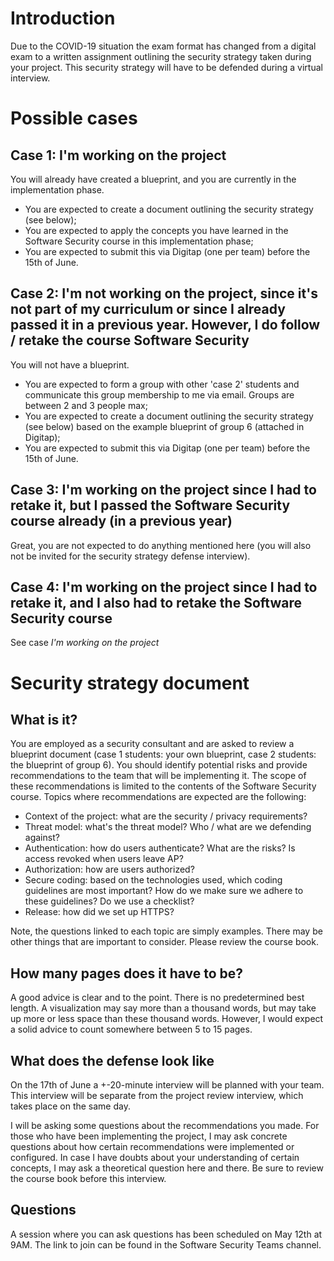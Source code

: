 # Introduction
Due to the COVID-19 situation the exam format has changed from a digital exam to a written assignment outlining the security strategy taken during your project. This security strategy will have to be defended during a virtual interview. 

# Possible cases
## Case 1: I'm working on the project
You will already have created a blueprint, and you are currently in the implementation phase.
 
* You are expected to create a document outlining the security strategy (see below);
* You are expected to apply the concepts you have learned in the Software Security course in this implementation phase;
* You are expected to submit this via Digitap (one per team) before the 15th of June.

## Case 2: I'm not working on the project, since it's not part of my curriculum or since I already passed it in a previous year. However, I do follow / retake the course Software Security
You will not have a blueprint. 

* You are expected to form a group with other 'case 2' students and communicate this group membership to me via email. Groups are between 2 and 3 people max;
* You are expected to create a document outlining the security strategy (see below) based on the example blueprint of group 6 (attached in Digitap);
* You are expected to submit this via Digitap (one per team) before the 15th of June.

## Case 3: I'm working on the project since I had to retake it, but I passed the Software Security course already (in a previous year)
Great, you are not expected to do anything mentioned here (you will also not be invited for the security strategy defense interview).

## Case 4: I'm working on the project since I had to retake it, and I also had to retake the Software Security course
See case _I'm working on the project_

# Security strategy document
## What is it?
You are employed as a security consultant and are asked to review a blueprint document (case 1 students: your own blueprint, case 2 students: the blueprint of group 6). You should identify potential risks and provide recommendations to the team that will be implementing it. The scope of these recommendations is limited to the contents of the Software Security course. Topics where recommendations are expected are the following:
* Context of the project: what are the security / privacy requirements?
* Threat model: what's the threat model? Who / what are we defending against?
* Authentication: how do users authenticate? What are the risks? Is access revoked when users leave AP?
* Authorization: how are users authorized? 
* Secure coding: based on the technologies used, which coding guidelines are most important? How do we make sure we adhere to these guidelines? Do we use a checklist? 
* Release: how did we set up HTTPS?  

Note, the questions linked to each topic are simply examples. There may be other things that are important to consider. Please review the course book. 

## How many pages does it have to be?
A good advice is clear and to the point. There is no predetermined best length. A visualization may say more than a thousand words, but may take up more or less space than these thousand words. 
However, I would expect a solid advice to count somewhere between 5 to 15 pages. 

## What does the defense look like
On the 17th of June a +-20-minute interview will be planned with your team. This interview will be separate from the project review interview, which takes place on the same day. 

I will be asking some questions about the recommendations you made. For those who have been implementing the project, I may ask concrete questions about how certain recommendations were implemented or configured. 
In case I have doubts about your understanding of certain concepts, I may ask a theoretical question here and there. Be sure to review the course book before this interview. 

## Questions
A session where you can ask questions has been scheduled on May 12th at 9AM. The link to join can be found in the Software Security Teams channel. 